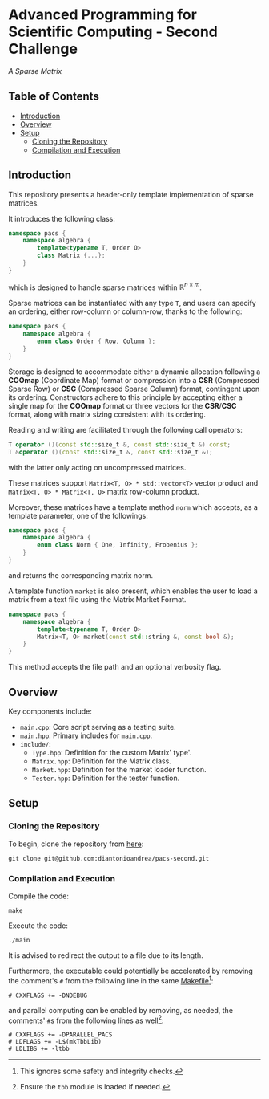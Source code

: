 # Advanced Programming for Scientific Computing - Second Challenge

_A Sparse Matrix_

## Table of Contents

- [Introduction](#introduction)
- [Overview](#overview)
- [Setup](#setup)
    - [Cloning the Repository](#cloning-the-repository)
    - [Compilation and Execution](#compilation-and-execution)

## Introduction

This repository presents a header-only template implementation of sparse matrices.

It introduces the following class:

```cpp
namespace pacs {
    namespace algebra {
        template<typename T, Order O>
        class Matrix {...};
    }
}
```

which is designed to handle sparse matrices within $\mathbb{R}^{n \times m}$.

Sparse matrices can be instantiated with any type `T`, and users can specify an ordering, either row-column or column-row, thanks to the following:

```cpp
namespace pacs {
    namespace algebra {
        enum class Order { Row, Column };
    }
}
```

Storage is designed to accommodate either a dynamic allocation following a **COOmap** (Coordinate Map) format or compression into a **CSR** (Compressed Sparse Row) or **CSC** (Compressed Sparse Column) format, contingent upon its ordering. Constructors adhere to this principle by accepting either a single map for the **COOmap** format or three vectors for the **CSR**/**CSC** format, along with matrix sizing consistent with its ordering.

Reading and writing are facilitated through the following call operators:

```cpp
T operator ()(const std::size_t &, const std::size_t &) const;
T &operator ()(const std::size_t &, const std::size_t &);
```

with the latter only acting on uncompressed matrices.

These matrices support `Matrix<T, O> * std::vector<T>` vector product and `Matrix<T, O> * Matrix<T, O>` matrix row-column product.

Moreover, these matrices have a template method `norm` which accepts, as a template parameter, one of the followings:

```cpp
namespace pacs {
    namespace algebra {
        enum class Norm { One, Infinity, Frobenius };
    }
}
```

and returns the corresponding matrix norm.

A template function `market` is also present, which enables the user to load a matrix from a text file using the Matrix Market Format.

```cpp
namespace pacs {
    namespace algebra {
        template<typename T, Order O>
        Matrix<T, O> market(const std::string &, const bool &);
    }
}
```

This method accepts the file path and an optional verbosity flag.

## Overview

Key components include:

- `main.cpp`: Core script serving as a testing suite.
- `main.hpp`: Primary includes for `main.cpp`.
- `include/`:
    - `Type.hpp`: Definition for the custom Matrix' type'.
    - `Matrix.hpp`: Definition for the Matrix class.
    - `Market.hpp`: Definition for the market loader function.
    - `Tester.hpp`: Definition for the tester function.

## Setup

### Cloning the Repository

To begin, clone the repository from [here](https://github.com/diantonioandrea/pacs-second):

    git clone git@github.com:diantonioandrea/pacs-second.git

### Compilation and Execution

Compile the code:

    make

Execute the code:

    ./main

It is advised to redirect the output to a file due to its length.

Furthermore, the executable could potentially be accelerated by removing the comment's `#` from the following line in the same [Makefile](./Makefile)[^1]:

[^1]: This ignores some safety and integrity checks.

``` make
# CXXFLAGS += -DNDEBUG
```

and parallel computing can be enabled by removing, as needed, the comments' `#`s from the following lines as well[^2]:

``` make
# CXXFLAGS += -DPARALLEL_PACS
# LDFLAGS += -L$(mkTbbLib)
# LDLIBS += -ltbb
```

[^2]: Ensure the `tbb` module is loaded if needed.